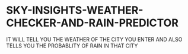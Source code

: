 # SKY-INSIGHTS-WEATHER-CHECKER-AND-RAIN-PREDICTOR
IT WILL TELL YOU THE WEATHER OF THE CITY YOU ENTER AND ALSO TELLS YOU THE PROBABLITY OF RAIN IN THAT CITY 
